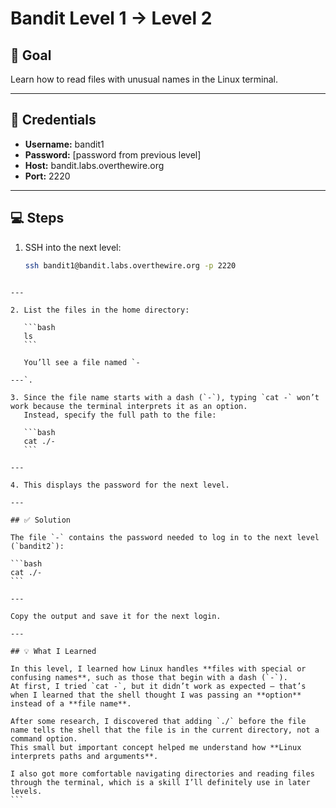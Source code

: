 # Bandit Level 1 → Level 2

## 🧩 Goal
Learn how to read files with unusual names in the Linux terminal.

---

## 🔑 Credentials
- **Username:** bandit1  
- **Password:** [password from previous level]  
- **Host:** bandit.labs.overthewire.org  
- **Port:** 2220

---

## 💻 Steps
1. SSH into the next level:
   ```bash
   ssh bandit1@bandit.labs.overthewire.org -p 2220
````

---

2. List the files in the home directory:

   ```bash
   ls
   ```

   You’ll see a file named `-

---`.

3. Since the file name starts with a dash (`-`), typing `cat -` won’t work because the terminal interprets it as an option.
   Instead, specify the full path to the file:

   ```bash
   cat ./-
   ```

---

4. This displays the password for the next level.

---

## ✅ Solution

The file `-` contains the password needed to log in to the next level (`bandit2`):

```bash
cat ./-
```

---

Copy the output and save it for the next login.

---

## 💡 What I Learned

In this level, I learned how Linux handles **files with special or confusing names**, such as those that begin with a dash (`-`).
At first, I tried `cat -`, but it didn’t work as expected — that’s when I learned that the shell thought I was passing an **option** instead of a **file name**.

After some research, I discovered that adding `./` before the file name tells the shell that the file is in the current directory, not a command option.
This small but important concept helped me understand how **Linux interprets paths and arguments**.

I also got more comfortable navigating directories and reading files through the terminal, which is a skill I’ll definitely use in later levels.
```
